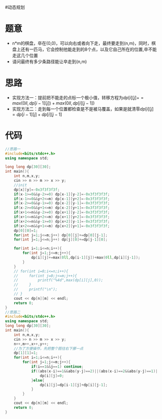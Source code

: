 #动态规划
# 题意
- n\*m的棋盘，卒在(0,0)，可以向右或者向下走，最终要走到(n,m)，同时，棋盘上还有一匹马，它会控制他能走到的8个点，以及它自己所在的位置,卒不能走这几个位置
- 请问最终有多少条路径能让卒走到(n,m)
# 思路
- 实现方法一：提前把不能走的点标一个极小值，转移方程为$dp[i][j]+=max(0ll,dp[i-1][j])+max(0ll,dp[i][j-1])$
- 实现方法二：走到每一个位置都检查是不是被马覆盖，如果是就清零$dp[i][j]=dp[i-1][j]+dp[i][j-1]$
# 代码
```cpp
//思路一
#include<bits/stdc++.h>
using namespace std;

long long dp[30][30];
int main(){
    int n,m,x,y;
    cin >> n >> m >> x >> y;
    //init
    dp[x][y]=-0x3f3f3f3f;
    if(x-1>=0&&y-2>=0) dp[x-1][y-2]=-0x3f3f3f3f;
    if(x-1>=0&&y+2<=m) dp[x-1][y+2]=-0x3f3f3f3f;
    if(x-2>=0&&y-1>=0) dp[x-2][y-1]=-0x3f3f3f3f;
    if(x-2>=0&&y+1<=m) dp[x-2][y+1]=-0x3f3f3f3f;
    if(x+1<=n&&y-2>=0) dp[x+1][y-2]=-0x3f3f3f3f;
    if(x+1<=n&&y+2<=m) dp[x+1][y+2]=-0x3f3f3f3f;
    if(x+2<=n&&y-1>=0) dp[x+2][y-1]=-0x3f3f3f3f;
    if(x+2<=n&&y+1<=m) dp[x+2][y+1]=-0x3f3f3f3f;
    dp[0][0]=1;
    for(int j=1;j<=m;j++) dp[0][j]+=dp[0][j-1];
    for(int j=1;j<=n;j++) dp[j][0]+=dp[j-1][0];

    for(int i=1;i<=n;i++){
        for(int j=1;j<=m;j++){
            dp[i][j]+=max(0ll,dp[i-1][j])+max(0ll,dp[i][j-1]);
        }
    }
    // for(int i=0;i<=n;i++){
    //     for(int j=0;j<=m;j++){
    //         printf("%4d",max(dp[i][j],0)); 
    //     }
    //     printf("\n");
    // }
    cout << dp[n][m] << endl;
    return 0;
}
//思路二
#include<bits/stdc++.h>
using namespace std;
long long dp[30][30];
int main(){
    int n,m,x,y;
    cin >> n >> m >> x >> y;
    n++,m++,x++,y++;
    //为了方便操作，先把整个图往右下挪一点
    dp[1][1]=1;
    for(int i=1;i<=n;i++){
        for(int j=1;j<=m;j++){
            if(i==1&&j==1) continue;
            if((abs(x-i)==1&&abs(y-j)==2)||(abs(x-i)==2&&abs(y-j)==1)||(i==x&&j==y)){
                dp[i][j]=0;
            }else{
                dp[i][j]=dp[i-1][j]+dp[i][j-1];
            }
        }
    }
    cout << dp[n][m] << endl;
    return 0;
}
```